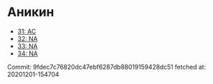 # Аникин
- [31: AC](31.md)
- [32: NA](32.md)
- [33: NA](33.md)
- [34: NA](34.md)

Commit: 9fdec7c76820dc47ebf6287db88019159428dc51
 fetched at: 20201201-154704

